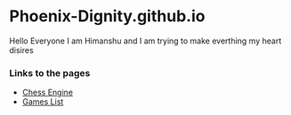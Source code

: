 # Phoenix-Dignity.github.io
Hello Everyone I am Himanshu and I am trying to make everthing my heart disires

### Links to the pages
- [Chess Engine](/Chess/)
- [Games List](/GBA/)
